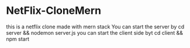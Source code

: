 # NetFlix-CloneMern
this is a netflix clone made with mern stack
You can start the server by cd server && nodemon server.js
you can start the client side byt cd client && npm start
